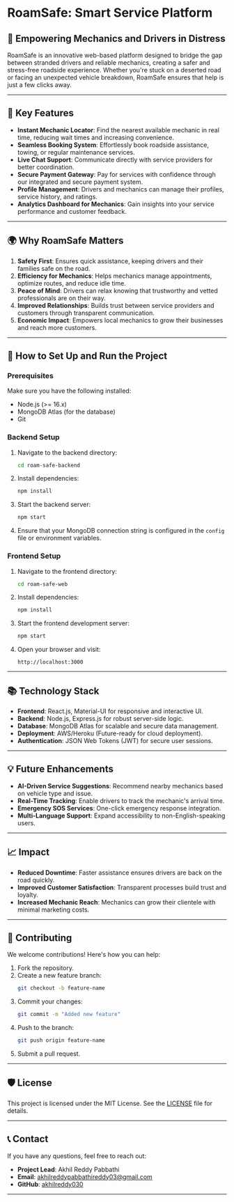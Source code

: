 # **RoamSafe: Smart Service Platform**

## 🚗 **Empowering Mechanics and Drivers in Distress**

RoamSafe is an innovative web-based platform designed to bridge the gap between stranded drivers and reliable mechanics, creating a safer and stress-free roadside experience. Whether you're stuck on a deserted road or facing an unexpected vehicle breakdown, RoamSafe ensures that help is just a few clicks away.

---

## 🌟 **Key Features**
- **Instant Mechanic Locator**: Find the nearest available mechanic in real time, reducing wait times and increasing convenience.
- **Seamless Booking System**: Effortlessly book roadside assistance, towing, or regular maintenance services.
- **Live Chat Support**: Communicate directly with service providers for better coordination.
- **Secure Payment Gateway**: Pay for services with confidence through our integrated and secure payment system.
- **Profile Management**: Drivers and mechanics can manage their profiles, service history, and ratings.
- **Analytics Dashboard for Mechanics**: Gain insights into your service performance and customer feedback.

---

## 🌍 **Why RoamSafe Matters**

1. **Safety First**: Ensures quick assistance, keeping drivers and their families safe on the road.
2. **Efficiency for Mechanics**: Helps mechanics manage appointments, optimize routes, and reduce idle time.
3. **Peace of Mind**: Drivers can relax knowing that trustworthy and vetted professionals are on their way.
4. **Improved Relationships**: Builds trust between service providers and customers through transparent communication.
5. **Economic Impact**: Empowers local mechanics to grow their businesses and reach more customers.

---

## 🔧 **How to Set Up and Run the Project**

### **Prerequisites**
Make sure you have the following installed:
- Node.js (>= 16.x)
- MongoDB Atlas (for the database)
- Git

### **Backend Setup**
1. Navigate to the backend directory:
   ```bash
   cd roam-safe-backend
   ```
2. Install dependencies:
   ```bash
   npm install
   ```
3. Start the backend server:
   ```bash
   npm start
   ```
4. Ensure that your MongoDB connection string is configured in the `config` file or environment variables.

### **Frontend Setup**
1. Navigate to the frontend directory:
   ```bash
   cd roam-safe-web
   ```
2. Install dependencies:
   ```bash
   npm install
   ```
3. Start the frontend development server:
   ```bash
   npm start
   ```
4. Open your browser and visit:
   ```
   http://localhost:3000
   ```

---

## 📚 **Technology Stack**
- **Frontend**: React.js, Material-UI for responsive and interactive UI.
- **Backend**: Node.js, Express.js for robust server-side logic.
- **Database**: MongoDB Atlas for scalable and secure data management.
- **Deployment**: AWS/Heroku (Future-ready for cloud deployment).
- **Authentication**: JSON Web Tokens (JWT) for secure user sessions.

---

## 💡 **Future Enhancements**
- **AI-Driven Service Suggestions**: Recommend nearby mechanics based on vehicle type and issue.
- **Real-Time Tracking**: Enable drivers to track the mechanic's arrival time.
- **Emergency SOS Services**: One-click emergency response integration.
- **Multi-Language Support**: Expand accessibility to non-English-speaking users.

---

## 📈 **Impact**
- **Reduced Downtime**: Faster assistance ensures drivers are back on the road quickly.
- **Improved Customer Satisfaction**: Transparent processes build trust and loyalty.
- **Increased Mechanic Reach**: Mechanics can grow their clientele with minimal marketing costs.

---

## 🤝 **Contributing**
We welcome contributions! Here's how you can help:
1. Fork the repository.
2. Create a new feature branch:
   ```bash
   git checkout -b feature-name
   ```
3. Commit your changes:
   ```bash
   git commit -m "Added new feature"
   ```
4. Push to the branch:
   ```bash
   git push origin feature-name
   ```
5. Submit a pull request.

---

## 🛡️ **License**
This project is licensed under the MIT License. See the [LICENSE](LICENSE) file for details.

---

## 📞 **Contact**
If you have any questions, feel free to reach out:
- **Project Lead**: Akhil Reddy Pabbathi
- **Email**: [akhilreddypabbathireddy03@gmail.com](mailto:akhilreddypabbathireddy03@gmail.com)
- **GitHub**: [akhilreddy030](https://github.com/akhilreddy030)

---
